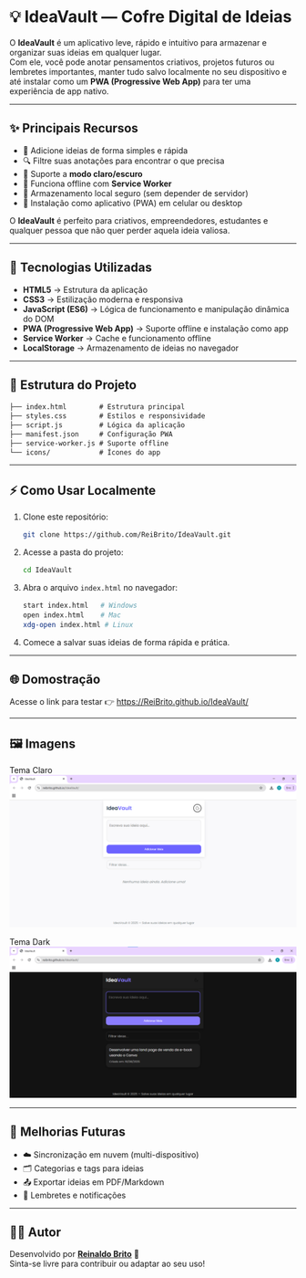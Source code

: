 # 💡 IdeaVault — Cofre Digital de Ideias

O **IdeaVault** é um aplicativo leve, rápido e intuitivo para armazenar e organizar suas ideias em qualquer lugar.  
Com ele, você pode anotar pensamentos criativos, projetos futuros ou lembretes importantes, manter tudo salvo localmente no seu dispositivo e até instalar como um **PWA (Progressive Web App)** para ter uma experiência de app nativo.

---

## ✨ Principais Recursos

- 📝 Adicione ideias de forma simples e rápida  
- 🔍 Filtre suas anotações para encontrar o que precisa  
- 🎨 Suporte a **modo claro/escuro**  
- 📱 Funciona offline com **Service Worker**  
- 📂 Armazenamento local seguro (sem depender de servidor)  
- 🚀 Instalação como aplicativo (PWA) em celular ou desktop  

O **IdeaVault** é perfeito para criativos, empreendedores, estudantes e qualquer pessoa que não quer perder aquela ideia valiosa.  

---

## 🚀 Tecnologias Utilizadas

- **HTML5** → Estrutura da aplicação  
- **CSS3** → Estilização moderna e responsiva  
- **JavaScript (ES6)** → Lógica de funcionamento e manipulação dinâmica do DOM  
- **PWA (Progressive Web App)** → Suporte offline e instalação como app  
- **Service Worker** → Cache e funcionamento offline  
- **LocalStorage** → Armazenamento de ideias no navegador

---

## 📂 Estrutura do Projeto

```
├── index.html        # Estrutura principal
├── styles.css        # Estilos e responsividade
├── script.js         # Lógica da aplicação
├── manifest.json     # Configuração PWA
├── service-worker.js # Suporte offline
└── icons/            # Ícones do app
```

---

## ⚡ Como Usar Localmente

1. Clone este repositório:
   ```bash
   git clone https://github.com/ReiBrito/IdeaVault.git
   ```

2. Acesse a pasta do projeto:
   ```bash
   cd IdeaVault
   ```

3. Abra o arquivo `index.html` no navegador:
   ```bash
   start index.html   # Windows
   open index.html    # Mac
   xdg-open index.html # Linux
   ```

4. Comece a salvar suas ideias de forma rápida e prática.

---

## 🌐 Domostração

Acesse o link para testar 👉 https://ReiBrito.github.io/IdeaVault/

---

## 🖼️ Imagens

Tema Claro 
![IdeaVault](img/print.png)

Tema Dark 
![IdeaVault](img/print-dark.png)

---

## 📌 Melhorias Futuras

- ☁️ Sincronização em nuvem (multi-dispositivo)  
- 🗂️ Categorias e tags para ideias  
- 📤 Exportar ideias em PDF/Markdown  
- 🔔 Lembretes e notificações

---

## 👨‍💻 Autor

Desenvolvido por **[Reinaldo Brito](https://github.com/ReiBrito)** 💙  
Sinta-se livre para contribuir ou adaptar ao seu uso!
